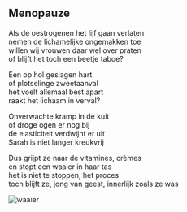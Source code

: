---
---

## Menopauze

Als de oestrogenen het lijf gaan verlaten \
nemen de lichamelijke ongemakken toe \
willen wij vrouwen daar wel over praten \
of blijft het toch een beetje taboe?

Een op hol geslagen hart \
of plotselinge zweetaanval \
het voelt allemaal best apart \
raakt het lichaam in verval? 

Onverwachte kramp in de kuit \
of droge ogen er nog bij \
de elasticiteit verdwijnt er uit \
Sarah is niet langer kreukvrij

Dus grijpt ze naar de vitamines, crèmes  \
en stopt een waaier in haar tas \
het is niet te stoppen, het proces \
toch blijft ze, jong van geest, innerlijk zoals ze was

![waaier](waaier.png)
